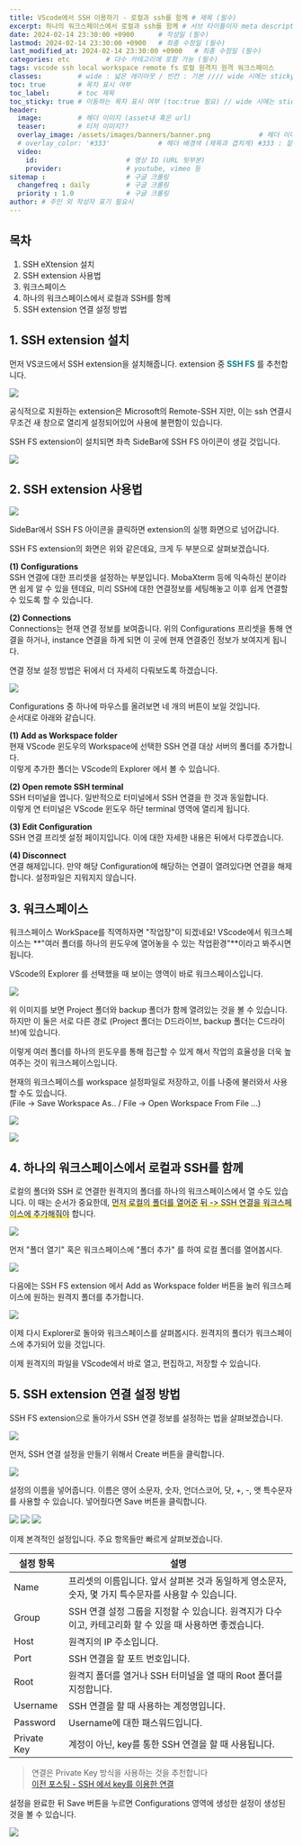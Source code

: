 ```yaml
---
title: VScode에서 SSH 이용하기 - 로컬과 ssh를 함께 # 제목 (필수)
excerpt: 하나의 워크스페이스에서 로컬과 ssh를 함께 # 서브 타이틀이자 meta description (필수)
date: 2024-02-14 23:30:00 +0900      # 작성일 (필수)
lastmod: 2024-02-14 23:30:00 +0900   # 최종 수정일 (필수)
last_modified_at: 2024-02-14 23:30:00 +0900   # 최종 수정일 (필수)
categories: etc         # 다수 카테고리에 포함 가능 (필수)
tags: vscode ssh local workspace remote fs 로컬 원격지 원격 워크스페이스                     # 태그 복수개 가능 (필수)
classes:         # wide : 넓은 레이아웃 / 빈칸 : 기본 //// wide 시에는 sticky toc 불가
toc: true        # 목차 표시 여부
toc_label:       # toc 제목
toc_sticky: true # 이동하는 목차 표시 여부 (toc:true 필요) // wide 시에는 sticky toc 불가
header: 
  image:         # 헤더 이미지 (asset내 혹은 url)
  teaser:        # 티저 이미지??
  overlay_image: /assets/images/banners/banner.png            # 헤더 이미지 (제목과 겹치게)
  # overlay_color: '#333'            # 헤더 배경색 (제목과 겹치게) #333 : 짙은 회색 (필수)
  video:
    id:                      # 영상 ID (URL 뒷부분)
    provider:                # youtube, vimeo 등
sitemap :                    # 구글 크롤링
  changefreq : daily         # 구글 크롤링
  priority : 1.0             # 구글 크롤링
author: # 주인 외 작성자 표기 필요시
---
```

<!--postNo: 20240214_001-->


## 목차

1. SSH eXtension 설치  
2. SSH extension 사용법  
3. 워크스페이스  
4. 하나의 워크스페이스에서 로컬과 SSH를 함께  
5. SSH extension 연결 설정 방법  


## 1. SSH extension 설치  

먼저 VS코드에서 SSH extension을 설치해줍니다. extension 중 <b><font color="008080">SSH FS</font></b> 를 추천합니다.  

![](/assets/images/20240214_001_001.png)

공식적으로 지원하는 extension은 Microsoft의 Remote-SSH 지만, 이는 ssh 연결시 무조건 새 창으로 열리게 설정되어있어 사용에 불편함이 있습니다.  

SSH FS extension이 설치되면 좌측 SideBar에 SSH FS 아이콘이 생길 것입니다.  

![](/assets/images/20240214_001_002.png)


## 2. SSH extension 사용법  

![](/assets/images/20240214_001_003.png)

SideBar에서 SSH FS 아이콘을 클릭하면 extension의 실행 화면으로 넘어갑니다.  

SSH FS extension의 화면은 위와 같은데요, 크게 두 부분으로 살펴보겠습니다.  

**(1) Configurations**  
SSH 연결에 대한 프리셋을 설정하는 부분입니다. MobaXterm 등에 익숙하신 분이라면 쉽게 알 수 있을 텐데요, 미리 SSH에 대한 연결정보를 세팅해놓고 이후 쉽게 연결할 수 있도록 할 수 있습니다.  

**(2) Connections**  
Connections는 현재 연결 정보를 보여줍니다. 위의 Configurations 프리셋을 통해 연결을 하거나, instance 연결을 하게 되면 이 곳에 현재 연결중인 정보가 보여지게 됩니다.  

연결 정보 설정 방법은 뒤에서 더 자세히 다뤄보도록 하겠습니다.  

![](/assets/images/20240214_001_004.png)

Configurations 중 하나에 마우스를 올려보면 네 개의 버튼이 보일 것입니다.  
순서대로 아래와 같습니다.  

**(1) Add as Workspace folder**  
현재 VScode 윈도우의 Workspace에 선택한 SSH 연결 대상 서버의 폴더를 추가합니다.  
이렇게 추가한 폴더는 VScode의 Explorer 에서 볼 수 있습니다.  

**(2) Open remote SSH terminal**  
SSH 터미널을 엽니다. 일반적으로 터미널에서 SSH 연결을 한 것과 동일합니다.  
이렇게 연 터미널은 VScode 윈도우 하단 terminal 영역에 열리게 됩니다.  

**(3) Edit Configuration**  
SSH 연결 프리셋 설정 페이지입니다. 이에 대한 자세한 내용은 뒤에서 다루겠습니다.  

**(4) Disconnect**  
연결 해제입니다. 만약 해당 Configuration에 해당하는 연결이 열려있다면 연결을 해제합니다. 설정파일은 지워지지 않습니다.  


## 3. 워크스페이스  

워크스페이스 WorkSpace를 직역하자면 "작업장"이 되겠네요! VScode에서 워크스페이스는 **"여러 폴더를 하나의 윈도우에 열어놓을 수 있는 작업환경"**이라고 봐주시면 됩니다.  

VScode의 Explorer 를 선택했을 때 보이는 영역이 바로 워크스페이스입니다.  

![](/assets/images/20240214_001_005.png)

위 이미지를 보면 Project 폴더와 backup 폴더가 함께 열려있는 것을 볼 수 있습니다. 하지만 이 둘은 서로 다른 경로 (Project 폴더는 D드라이브, backup 폴더는 C드라이브)에 있습니다.  

이렇게 여러 폴더를 하나의 윈도우를 통해 접근할 수 있게 해서 작업의 효율성을 더욱 높여주는 것이 워크스페이스입니다.  

현재의 워크스페이스를 workspace 설정파일로 저장하고, 이를 나중에 불러와서 사용할 수도 있습니다.  
(File -> Save Workspace As.. / File -> Open Workspace From File ...)  

![](/assets/images/20240214_001_006.png)

![](/assets/images/20240214_001_007.png)


## 4. 하나의 워크스페이스에서 로컬과 SSH를 함께  

로컬의 폴더와 SSH 로 연결한 원격지의 폴더를 하나의 워크스페이스에서 열 수도 있습니다. 이 때는 순서가 중요한데, <span style='background:linear-gradient(to top, #FFE400 20%, transparent 20%)'>먼저 로컬의 폴더를 열어준 뒤 -> SSH 연결을 워크스페이스에 추가해줘야</span> 합니다.  

![](/assets/images/20240214_001_008.png)

먼저 "폴더 열기" 혹은 워크스페이스에 "폴더 추가" 를 하여 로컬 폴더를 열어봅시다.  

![](/assets/images/20240214_001_009.png)

다음에는 SSH FS extension 에서  Add as Workspace folder 버튼을 눌러 워크스페이스에 원하는 원격지 폴더를 추가합니다.

![](/assets/images/20240214_001_010.png)

이제 다시 Explorer로 돌아와 워크스페이스를 살펴봅시다. 원격지의 폴더가 워크스페이스에 추가되어 있을 것입니다.  

이제 원격지의 파일을 VScode에서 바로 열고, 편집하고, 저장할 수 있습니다.  

## 5. SSH extension 연결 설정 방법  

SSH FS extension으로 돌아가서 SSH 연결 정보를 설정하는 법을 살펴보겠습니다.  

![](/assets/images/20240214_001_011.png)

먼저, SSH 연결 설정을 만들기 위해서 Create 버튼을 클릭합니다.  

![](/assets/images/20240214_001_012.png)

설정의 이름을 넣어줍니다. 이름은 영어 소문자, 숫자, 언더스코어, 닷, +, -, 앳 특수문자를 사용할 수 있습니다. 넣어줬다면 Save 버튼을 클릭합니다.  

![](/assets/images/20240214_001_013.png)
![](/assets/images/20240214_001_014.png)
![](/assets/images/20240214_001_015.png)

이제 본격적인 설정입니다. 주요 항목들만 빠르게 살펴보겠습니다.  

|설정 항목|설명|
|---|---|
|Name|프리셋의 이름입니다. 앞서 살펴본 것과 동일하게 영소문자, 숫자, 몇 가지 특수문자를 사용할 수 있습니다.|
|Group|SSH 연결 설정 그룹을 지정할 수 있습니다. 원격지가 다수이고, 카테고리화 할 수 있을 때 사용하면 좋겠습니다.|
|Host|원격지의 IP 주소입니다.|
|Port|SSH 연결을 할 포트 번호입니다.|
|Root|원격지 폴더를 열거나 SSH 터미널을 열 때의 Root 폴더를 지정합니다.|
|Username|SSH 연결을 할 때 사용하는 계정명입니다.|
|Password|Username에 대한 패스워드입니다.|
|Private Key|계정이 아닌, key를 통한 SSH 연결을 할 때 사용됩니다.|

> 연결은 Private Key 방식을 사용하는 것을 추천합니다  
> [이전 포스팅 - SSH 에서 key를 이용한 연결](https://whdrns2013.github.io/network/20240214_002_ssh_key/)

설정을 완료한 뒤 Save 버튼을 누르면 Configurations 영역에 생성한 설정이 생성된 것을 볼 수 있습니다.  

![](/assets/images/20240214_001_016.png)